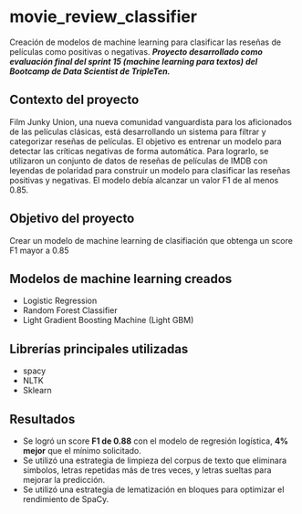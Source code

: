 # movie_review_classifier
Creación de modelos de machine learning para clasificar las reseñas de películas como positivas o negativas.
***Proyecto desarrollado como evaluación final del sprint 15 (machine learning para textos) del Bootcamp de Data Scientist de TripleTen.***

## Contexto del proyecto
Film Junky Union, una nueva comunidad vanguardista para los aficionados de las películas clásicas, está desarrollando un sistema para filtrar y categorizar reseñas de películas. El objetivo es entrenar un modelo para detectar las críticas negativas de forma automática. Para lograrlo, se utilizaron un conjunto de datos de reseñas de películas de IMDB con leyendas de polaridad para construir un modelo para clasificar las reseñas positivas y negativas. El modelo debía alcanzar un valor F1 de al menos 0.85.

## Objetivo del proyecto
Crear un modelo de machine learning de clasifiación que obtenga un score F1 mayor a 0.85

## Modelos de machine learning creados
- Logistic Regression
- Random Forest Classifier
- Light Gradient Boosting Machine (Light GBM)

## Librerías principales utilizadas
- spacy
- NLTK
- Sklearn

## Resultados
- Se logró un score **F1 de 0.88** con el modelo de regresión logística, **4% mejor** que el mínimo solicitado.
- Se utilizó una estrategia de limpieza del corpus de texto que eliminara simbolos, letras repetidas más de tres veces, y letras sueltas para mejorar la predicción.
- Se utilizó una estrategia de lematización en bloques para optimizar el rendimiento de SpaCy. 